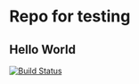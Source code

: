 # Repo for testing

## Hello World

[![Build Status](https://travis-ci.org/shahobik/test.svg?branch=master)](https://travis-ci.org/shahobik/test)
